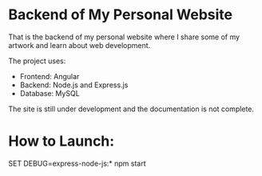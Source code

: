 # Backend of My Personal Website

That is the backend of my personal website where I share some of my artwork and 
learn about web development.

The project uses:

* Frontend: Angular
* Backend: Node.js and Express.js
* Database: MySQL

The site is still under development and the documentation is not complete. 

# How to Launch:

 SET DEBUG=express-node-js:* 
 npm start